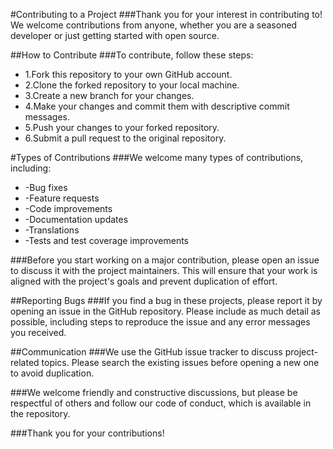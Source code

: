 #Contributing to a Project
###Thank you for your interest in contributing to! We welcome contributions from anyone, whether you are a seasoned developer or just getting started with open source.

##How to Contribute
###To contribute, follow these steps:

* 1.Fork this repository to your own GitHub account.
* 2.Clone the forked repository to your local machine.
* 3.Create a new branch for your changes.
* 4.Make your changes and commit them with descriptive commit messages.
* 5.Push your changes to your forked repository.
* 6.Submit a pull request to the original repository.

#Types of Contributions
###We welcome many types of contributions, including:

* -Bug fixes
* -Feature requests
* -Code improvements
* -Documentation updates
* -Translations
* -Tests and test coverage improvements

###Before you start working on a major contribution, please open an issue to discuss it with the project maintainers. This will ensure that your work is aligned with the project's goals and prevent duplication of effort.

##Reporting Bugs
###If you find a bug in these projects, please report it by opening an issue in the GitHub repository. Please include as much detail as possible, including steps to reproduce the issue and any error messages you received.

##Communication
###We use the GitHub issue tracker to discuss project-related topics. Please search the existing issues before opening a new one to avoid duplication.

###We welcome friendly and constructive discussions, but please be respectful of others and follow our code of conduct, which is available in the repository.

###Thank you for your contributions!
